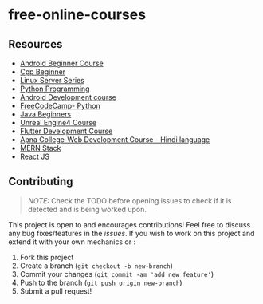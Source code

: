 # free-online-courses
## Resources
* [Android Beginner Course](https://www.youtube.com/watch?v=bo_LP6QOUio&ab_channel=freeCodeCamp.org)
* [Cpp Beginner](https://www.youtube.com/watch?v=vLnPwxZdW4Y)
* [Linux Server Series](https://drive.google.com/open?id=1U-Ol3nix-jTJJ35-cCXalbPK41REBw3E)
* [Python Programming](https://drive.google.com/drive/folders/1rpYBKUQtTg2QPyGJRRxyxTVvZ--Ypeas?usp=drive_open)
* [Android Development course](https://drive.google.com/open?id=1KHOZ7pbgUVZNwdMUss98AsJjgu0vIbsS)
* [FreeCodeCamp- Python](https://youtu.be/rfscVS0vtbw)
* [Java Beginners](https://www.youtube.com/watch?v=eIrMbAQSU34)
* [Unreal Engine4 Course](https://www.youtube.com/watch?v=PrcfA4WZW_o)
* [Flutter Development Course](https://www.youtube.com/watch?v=x0uinJvhNxI)
* [Apna College-Web Development Course - Hindi language](https://youtube.com/playlist?list=PLfqMhTWNBTe3H6c9OGXb5_6wcc1Mca52n)
* [MERN Stack](https://www.youtube.com/watch?v=ktjafK4SgWM)
* [React JS](https://www.youtube.com/watch?v=-cMqr9HpZ-Y)




## Contributing
> *NOTE:* Check the TODO before opening issues to check if it is detected and is being worked upon.

This project is open to and encourages contributions! Feel free to discuss any bug fixes/features in the *issues*. If you wish to work on this project and extend it with your own mechanics or :

1.  Fork this project
2.  Create a branch (`git checkout -b new-branch`)
3.  Commit your changes (`git commit -am 'add new feature'`)
4.  Push to the branch (`git push origin new-branch`)
5.  Submit a pull request!
